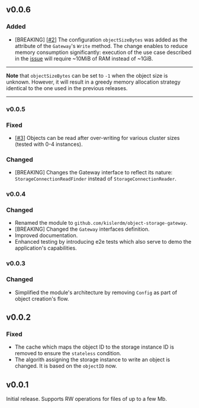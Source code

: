 ## v0.0.6

### Added

- [BREAKING] [[#2](https://github.com/kislerdm/object-storage-gateway/issues/2)] The configuration `objectSizeBytes` was added as the 
attribute of the `Gateway`'s `Write` method. The change enables to reduce memory consumption significantly: 
execution of the use case described in the [issue](https://github.com/kislerdm/object-storage-gateway/issues/2) will require ~10MiB of RAM instead of ~1GiB.

---
**Note** that `objectSizeBytes` can be set to `-1` when the object size is unknown. However, it will result in a greedy memory allocation strategy identical to the one used in the previous releases.

---

### v0.0.5

### Fixed

- [[#3](https://github.com/kislerdm/object-storage-gateway/issues/3)] Objects can be read after over-writing for various
  cluster sizes (tested with 0-4 instances).

### Changed

- [BREAKING] Changes the Gateway interface to reflect its nature: `StorageConnectionReadFinder` instead of `StorageConnectionReader`.

### v0.0.4

### Changed

- Renamed the module to `github.com/kislerdm/object-storage-gateway`.
- [BREAKING] Changed the `Gateway` interfaces definition.
- Improved documentation.
- Enhanced testing by introducing e2e tests which also serve to demo the application's capabilities.

### v0.0.3

### Changed

- Simplified the module's architecture by removing `Config` as part of object creation's flow.

## v0.0.2

### Fixed

- The cache which maps the object ID to the storage instance ID is removed to ensure the `stateless` condition.
- The algorith assigning the storage instance to write an object is changed. It is based on the `objectID` now.

## v0.0.1

Initial release. Supports RW operations for files of up to a few Mb.

